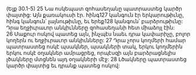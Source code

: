 (Ելք 30.1-5)
25 Նա ոսկեպատ զոհասեղանը պատրաստեց կարծր փայտից: Այն քառակուսի էր. հինգ127 կանգուն էր երկարութիւնը, հինգ կանգուն՝ լայնութիւնը, եւ երեք128 կանգուն՝ բարձրութիւնը: Դրա եղջիւրաւոր անկիւնները զոհասեղանի հետ միաձոյլ էին: 26 Մաքուր ոսկով պատեց այն, ինչպէս նաեւ դրա կափարիչը, բոլոր կողերն ու եղջիւրաւոր անկիւնները: 27 Դրա չորս կողմերի համար պատրաստեց ոսկէ պսակներ, պսակների տակ, երկու կողմերին երկու ոսկէ օղակներ ամրացրեց, որպէսզի այն բարձրացնելիս լծակները մտցնեն այդ օղակների մէջ: 28 Լծակները պատրաստեց կարծր փայտից եւ դրանք պատեց ոսկով:
